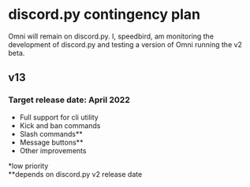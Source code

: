 # discord.py contingency plan
Omni will remain on discord.py. I, speedbird, am monitoring the development of discord.py and testing a version of Omni running the v2 beta.

## v13
### Target release date: April 2022
- Full support for cli utility
- Kick and ban commands
- Slash commands\*\*
- Message buttons\*\*
- Other improvements

\*low priority  
\*\*depends on discord.py v2 release date
